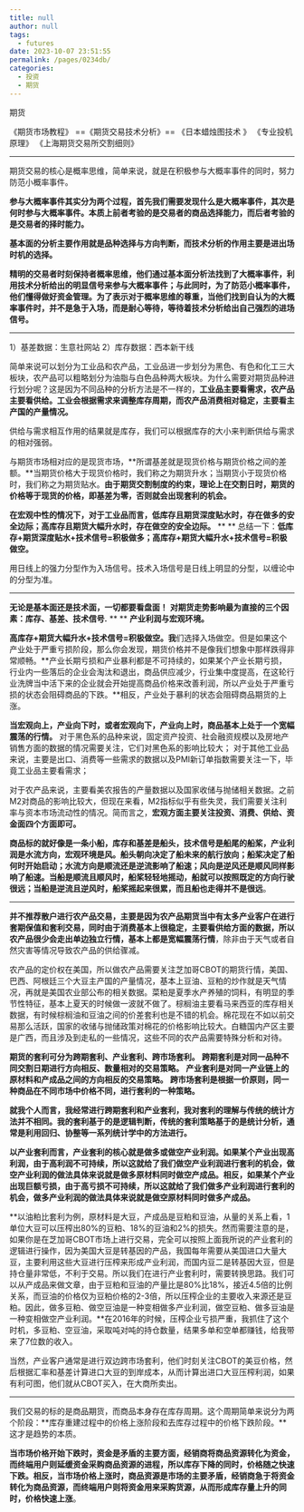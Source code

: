 ```yaml
---
title: null
author: null
tags: 
  - futures
date: 2023-10-07 23:51:55
permalink: /pages/0234db/
categories: 
  - 投资
  - 期货
---
```


期货

《期货市场教程》
==《期货交易技术分析》==
《日本蜡烛图技术 》
《专业投机原理》
《上海期货交易所交割细则》

----
期货交易的核心是概率思维，简单来说，就是在积极参与大概率事件的同时，努力防范小概率事件。

**参与大概率事件其实分为两个过程，首先我们需要发现什么是大概率事件，其次是何时参与大概率事件。本质上前者考验的是交易者的商品选择能力，而后者考验的是交易者的择时能力。**

**基本面的分析主要作用就是品种选择与方向判断，而技术分析的作用主要是进出场时机的选择。**

**精明的交易者时刻保持者概率思维，他们通过基本面分析法找到了大概率事件，利用技术分析给出的明显信号来参与大概率事件；与此同时，为了防范小概率事件，他们懂得做好资金管理。为了表示对于概率思维的尊重，当他们找到自认为的大概率事件时，并不是急于入场，而是耐心等待，等待着技术分析给出自己强烈的进场信号。**

----
1）基差数据：生意社网站
2）库存数据：西本新干线

简单来说可以划分为工业品和农产品，工业品进一步划分为黑色、有色和化工三大板块，农产品可以粗略划分为油脂与白色品种两大板块。为什么需要对期货品种进行划分呢？这是因为不同品种的分析方法是不一样的，**工业品主要看需求，农产品主要看供给。工业会根据需求来调整库存周期，而农产品消费相对稳定，主要看主产国的产量情况。**

供给与需求相互作用的结果就是库存，我们可以根据库存的大小来判断供给与需求的相对强弱。

与期货市场相对应的是现货市场，**所谓基差就是现货价格与期货价格之间的差额。**当期货价格大于现货价格时，我们称之为期货升水；当期货小于现货价格时，我们称之为期货贴水。**由于期货交割制度的约束，理论上在交割日时，期货的价格等于现货的价格，即基差为零，否则就会出现套利的机会。**


**在宏观中性的情况下，对于工业品而言，低库存且期货深度贴水时，存在做多的安全边际；高库存且期货大幅升水时，存在做空的安全边际。**
**
**
总结一下：**低库存+期货深度贴水+技术信号=积极做多；高库存+期货大幅升水+技术信号=积极做空。**

用日线上的强力分型作为入场信号。技术入场信号是日线上明显的分型，以缠论中的分型为准。

----

**无论是基本面还是技术面，一切都要看盘面！**
**对期货走势影响最为直接的三个因素：库存、基差、技术信号.**
**
**
**产业利润与宏观环境。**

**高库存+期货大幅升水+技术信号=积极做空。我**们选择入场做空。但是如果这个产业处于严重亏损阶段，那么你会发现，期货价格并不是像我们想象中那样跌得非常顺畅。**产业长期亏损和产业暴利都是不可持续的，如果某个产业长期亏损，行业内一些落后的企业会淘汰和退出，商品供应减少，行业集中度提高，在这轮行业洗牌当中活下来的企业就会开始提高商品价格来改善利润，所以产业处于严重亏损的状态会阻碍商品的下跌。**相反，产业处于暴利的状态会阻碍商品期货的上涨。

**当宏观向上，产业向下时，或者宏观向下，产业向上时，商品基本上处于一个宽幅震荡的行情。**
对于黑色系的品种来说，固定资产投资、社会融资规模以及房地产销售方面的数据的情况需要关注，它们对黑色系的影响比较大；
对于其他工业品来说，主要是出口、消费等一些需求的数据以及PMI新订单指数需要关注一下，毕竟工业品主要看需求；

对于农产品来说，主要看美农报告的产量数据以及国家收储与抛储相关数据。之前M2对商品的影响比较大，但现在来看，M2指标似乎有些失灵，我们需要关注利率与资本市场流动性的情况。简而言之，**宏观方面主要关注投资、消费、供给、资金面四个方面即可。**

**商品标的就好像是一条小船，库存和基差是船头，技术信号是船尾的船桨，产业利润是水流方向，宏观环境是风。船头朝向决定了船未来的航行放向；船桨决定了船何时开始启动；水流方向是顺流还是逆流影响了船速；风向是逆风还是顺风同样影响了船速。当船是顺流且顺风时，船桨轻轻地摇动，船就可以按照既定的方向行驶很远；当船是逆流且逆风时，船桨摇起来很累，而且船也走得并不是很远**。

----

**并不推荐散户进行农产品交易，主要是因为农产品期货当中有太多产业客户在进行套期保值和套利交易，同时由于消费基本上很稳定，主要看供给方面的数据，所以农产品很少会走出单边独立行情，基本上都是宽幅震荡行情**，除非由于天气或者自然灾害等情况导致农产品的供给骤减。

农产品的定价权在美国，所以做农产品需要关注芝加哥CBOT的期货行情，美国、巴西、阿根廷三个大豆主产国的产量情况，基本上豆油、豆粕的炒作就是天气情况，再就是美国农业部公布的相关数据。菜粕是夏季水产养殖的饲料，有明显的季节性特征，基本上夏天的时候做一波就不做了。棕榈油主要看马来西亚的库存相关数据，有时候棕榈油和豆油之间的价差套利也是不错的机会。棉花现在不如以前交易那么活跃，国家的收储与抛储政策对棉花的价格影响比较大。白糖国内产区主要是广西，而且涉及到走私的一些情况，这些不同的农产品需要特殊分析和对待。

**期货的套利可分为跨期套利、产业套利、跨市场套利。**
**跨期套利是对同一品种不同交割日期进行方向相反、数量相对的交易策略。**
**产业套利是对同一产业链上的原材料和产成品之间的方向相反的交易策略。**
**跨市场套利是根据一价原则，同一种商品在不同市场中价格不同，进行套利的一种策略。**

**就我个人而言，我经常进行跨期套利和产业套利，我对套利的理解与传统的统计方法并不相同。我的套利基于的是逻辑判断，传统的套利策略基于的是统计分析，通常是利用回归、协整等一系列统计学中的方法进行。**

**以产业套利而言，产业套利的核心就是做多或做空产业利润。如果某个产业出现高利润，由于高利润不可持续，所以这就给了我们做空产业利润进行套利的机会，做空产业利润的做法具体来说就是做多原材料同时做空产成品。相反，如果某个产业出现巨额亏损，由于高亏损不可持续，所以这就给了我们做多产业利润进行套利的机会，做多产业利润的做法具体来说就是做空原材料同时做多产成品。**

**以油粕比套利为例，原材料是大豆，产成品是豆粕和豆油，从量的关系上看，1单位大豆可以压榨出80%的豆粕、18%的豆油和2%的损失。然而需要注意的是，如果你是在芝加哥CBOT市场上进行交易，完全可以按照上面我所说的产业套利的逻辑进行操作，因为美国大豆是转基因的产品，我国每年需要从美国进口大量大豆，主要利用这些大豆进行压榨来形成产业利润，而国内豆二是转基因大豆，但是持仓量非常低，不利于交易。所以我们在进行产业套利时，需要转换思路。我们可以从产成品来做文章，由于豆粕和豆油的产量比是80%比18%，接近4.5倍的比例关系，而豆油的价格仅为豆粕价格的2-3倍，所以压榨企业的主要收入来源还是豆粕。因此，做多豆粕、做空豆油是一种变相做多产业利润，做空豆粕、做多豆油是一种变相做空产业利润。**在2016年的时候，压榨企业亏损严重，我抓住了这个时机，多豆粕、空豆油，采取吨对吨的持仓数量，结果多单和空单都赚钱，给我带来了7位数的收入。

当然，产业客户通常是进行双边跨市场套利，他们时刻关注CBOT的美豆价格，然后根据汇率和基差计算进口大豆的到岸成本，从而计算出进口大豆压榨利润，如果有利可图，他们就从CBOT买入，在大商所卖出。

----

我们交易的标的是商品期货，而商品本身存在库存周期。这个周期简单来说分为两个阶段：**库存重建过程中的价格上涨阶段和去库存过程中的价格下跌阶段。**这才是趋势的本质。

**当市场价格开始下跌时，资金是矛盾的主要方面，经销商将商品资源转化为资金，而终端用户则延缓资金采购商品资源的进程，所以库存下降的同时，价格随之快速下跌。相反，当市场价格上涨时，商品资源是市场的主要矛盾，经销商急于将资金转化为商品资源，而终端用户则将资金用来采购货源，从而形成库存量上升的同时，价格快速上涨**。